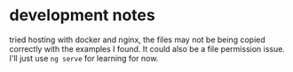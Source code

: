 # development notes
tried hosting with docker and nginx, the files may not be being copied correctly with the examples I found. It could also be a file permission issue. I'll just use `ng serve` for learning for now. 